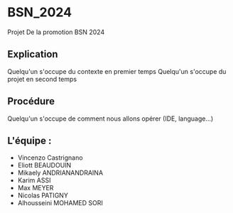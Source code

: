 # BSN_2024
Projet De la promotion BSN 2024

## Explication

Quelqu'un s'occupe du contexte en premier temps Quelqu'un s'occupe du projet en second temps

## Procédure

Quelqu'un s'occupe de comment nous allons opérer (IDE, language...)


## L'équipe :
 
* Vincenzo Castrignano
* Eliott BEAUDOUIN
* Mikaely ANDRIANANDRAINA
* Karim ASSI
* Max MEYER
* Nicolas PATIGNY
* Alhousseini MOHAMED SORI